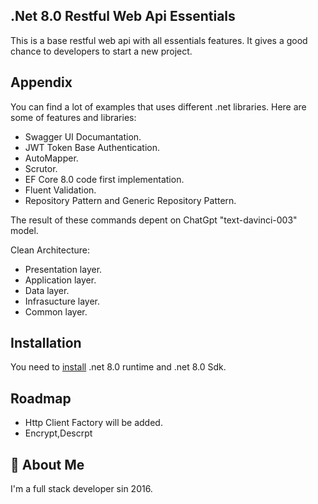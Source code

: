 ## .Net 8.0 Restful Web Api Essentials

This is a base restful web api with all essentials features. It gives a good chance to developers to start a new project.  

## Appendix

You can find a lot of examples that uses different .net libraries. Here are some of features and libraries:

- Swagger UI Documantation.
- JWT Token Base Authentication.
- AutoMapper.
- Scrutor.
- EF Core 8.0 code first implementation.
- Fluent Validation.
- Repository Pattern and Generic Repository Pattern.

The result of these commands depent on ChatGpt "text-davinci-003" model. 

Clean Architecture:
- Presentation layer.
- Application layer.
- Data layer.
- Infrasucture layer.
- Common layer.

## Installation

You need to [install](https://dotnet.microsoft.com/en-us/download/dotnet/8.0) .net 8.0 runtime and .net 8.0 Sdk.


## Roadmap

- Http Client Factory will be added.
- Encrypt,Descrpt

## 🚀 About Me
I'm a full stack developer sin 2016.